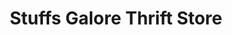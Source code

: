 ---
title: "Stuffs Galore Thrift Store"
url: /rockmart/stuffs-galore-thrift-store/
shop: Gebrauchtwaren
---